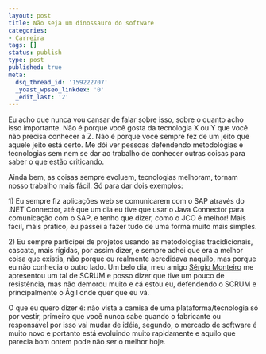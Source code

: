 ```yaml
---
layout: post
title: Não seja um dinossauro do software
categories:
- Carreira
tags: []
status: publish
type: post
published: true
meta:
  dsq_thread_id: '159222707'
  _yoast_wpseo_linkdex: '0'
  _edit_last: '2'
---
```

<p>Eu acho que nunca vou cansar de falar sobre isso, sobre o quanto acho isso importante. Não é porque você gosta da tecnologia X ou Y que você não precisa conhecer a Z. Não é porque você sempre fez de um jeito que aquele jeito está certo. Me dói ver pessoas defendendo metodologias e tecnologias sem nem se dar ao trabalho de conhecer outras coisas para saber o que estão criticando.</p>  <p>Ainda bem, as coisas sempre evoluem, tecnologias melhoram, tornam nosso trabalho mais fácil. Só para dar dois exemplos:</p>  <p>1) Eu sempre fiz aplicações web se comunicarem com o SAP através do .NET Connector, até que um dia eu tive que usar o Java Connector para comunicação com o SAP, e tenho que dizer, como o JCO é melhor! Mais fácil, máis prático, eu passei a fazer tudo de uma forma muito mais simples.</p>  <p>2) Eu sempre participei de projetos usando as metodologias tracidicionais, cascata, mais rígidas, por assim dizer, e sempre achei que era a melhor coisa que existia, não porque eu realmente acredidava naquilo, mas porque eu não conhecia o outro lado. Um belo dia, meu amigo <a href="http://twitter.com/sergiomonteiro" target="_blank">Sérgio Monteiro</a> me apresentou um tal de SCRUM e posso dizer que tive um pouco de resistência, mas não demorou muito e cá estou eu, defendendo o SCRUM e principalmente o Ágil onde quer que eu vá.</p>  <p>O que eu quero dizer é: não vista a camisa de uma plataforma/tecnologia só por vestir, primeiro que você nunca sabe quando o fabricante ou responsável por isso vai mudar de idéia, segundo, o mercado de software é muito novo e portanto está evoluindo muito rapidamente e aquilo que parecia bom ontem pode não ser o melhor hoje.</p>
